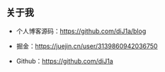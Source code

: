 ## 关于我
- 个人博客源码：https://github.com/diJ1a/blog

- 掘金：https://juejin.cn/user/3139860942036750

- Github：https://github.com/diJ1a